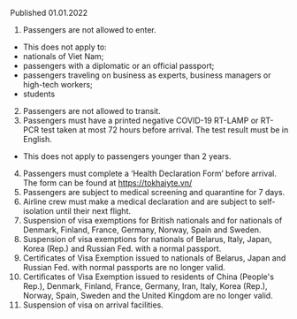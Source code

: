 Published 01.01.2022
1. Passengers are not allowed to enter.
- This does not apply to:
- nationals of Viet Nam;
- passengers with a diplomatic or an official passport;
- passengers traveling on business as experts, business managers or high-tech workers;
- students
2. Passengers are not allowed to transit.
3. Passengers must have a printed negative COVID-19 RT-LAMP or RT-PCR test taken at most 72 hours before arrival. The test result must be in English.
- This does not apply to passengers younger than 2 years.
4. Passengers must complete a ‘Health Declaration Form’ before arrival. The form can be found at <a href="https://tokhaiyte.vn/">https://tokhaiyte.vn/</a>
5. Passengers are subject to medical screening and quarantine for 7 days.
6. Airline crew must make a medical declaration and are subject to self-isolation until their next flight.
7. Suspension of visa exemptions for British nationals and for nationals of Denmark, Finland, France, Germany, Norway, Spain and Sweden.
8. Suspension of visa exemptions for nationals of Belarus, Italy, Japan, Korea (Rep.) and Russian Fed. with a normal passport.
9. Certificates of Visa Exemption issued to nationals of Belarus, Japan and Russian Fed. with normal passports are no longer valid.
12. Certificates of Visa Exemption issued to residents of China (People's Rep.), Denmark, Finland, France, Germany, Iran, Italy, Korea (Rep.), Norway, Spain, Sweden and the United Kingdom are no longer valid.
13. Suspension of visa on arrival facilities.